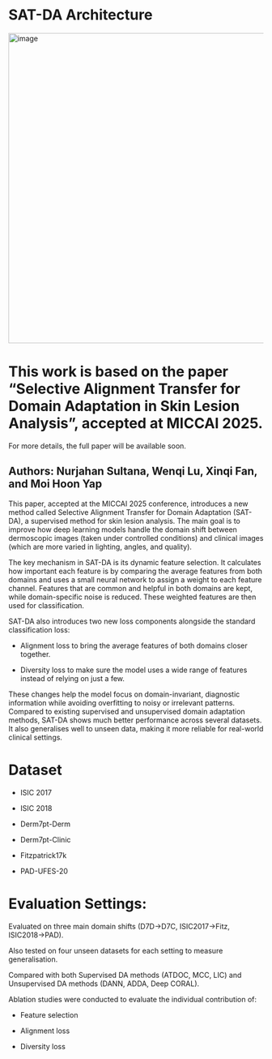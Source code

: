 # SAT-DA Architecture
<img width="612" alt="image" src="https://github.com/user-attachments/assets/18317d8a-d6e1-4d16-bbec-2373cff1fbf8" />

# This work is based on the paper “Selective Alignment Transfer for Domain Adaptation in Skin Lesion Analysis”, accepted at MICCAI 2025.

For more details, the full paper will be available soon.

## Authors: Nurjahan Sultana, Wenqi Lu, Xinqi Fan, and Moi Hoon Yap

This paper, accepted at the MICCAI 2025 conference, introduces a new method called Selective Alignment Transfer for Domain Adaptation (SAT-DA), a supervised method for skin lesion analysis. The main goal is to improve how deep learning models handle the domain shift between dermoscopic images (taken under controlled conditions) and clinical images (which are more varied in lighting, angles, and quality).

The key mechanism in SAT-DA is its dynamic feature selection. It calculates how important each feature is by comparing the average features from both domains and uses a small neural network to assign a weight to each feature channel. Features that are common and helpful in both domains are kept, while domain-specific noise is reduced. These weighted features are then used for classification.

SAT-DA also introduces two new loss components alongside the standard classification loss:

- Alignment loss to bring the average features of both domains closer together.

- Diversity loss to make sure the model uses a wide range of features instead of relying on just a few.

These changes help the model focus on domain-invariant, diagnostic information while avoiding overfitting to noisy or irrelevant patterns. Compared to existing supervised and unsupervised domain adaptation methods, SAT-DA shows much better performance across several datasets. It also generalises well to unseen data, making it more reliable for real-world clinical settings.

# Dataset 
- ISIC 2017

- ISIC 2018

- Derm7pt-Derm

- Derm7pt-Clinic

- Fitzpatrick17k

- PAD-UFES-20
 
# Evaluation Settings:
Evaluated on three main domain shifts (D7D→D7C, ISIC2017→Fitz, ISIC2018→PAD).

Also tested on four unseen datasets for each setting to measure generalisation.

Compared with both Supervised DA methods (ATDOC, MCC, LIC) and Unsupervised DA methods (DANN, ADDA, Deep CORAL).

Ablation studies were conducted to evaluate the individual contribution of:

- Feature selection

- Alignment loss

- Diversity loss

